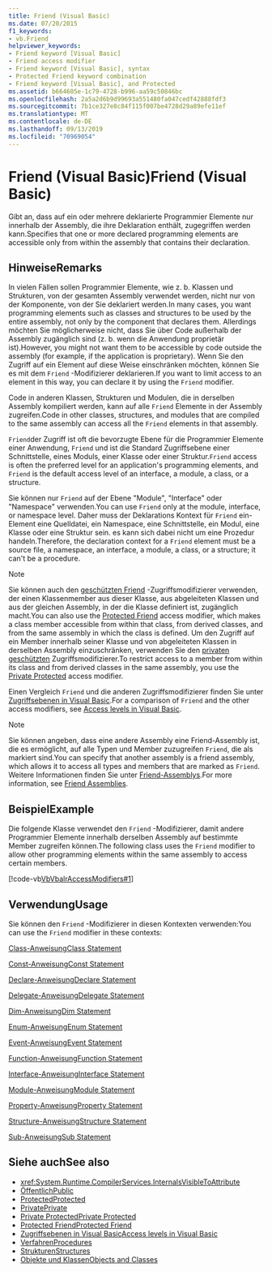 ```yaml
---
title: Friend (Visual Basic)
ms.date: 07/20/2015
f1_keywords:
- vb.Friend
helpviewer_keywords:
- Friend keyword [Visual Basic]
- Friend access modifier
- Friend keyword [Visual Basic], syntax
- Protected Friend keyword combination
- Friend keyword [Visual Basic], and Protected
ms.assetid: b664605e-1c79-4728-b996-aa59c50846bc
ms.openlocfilehash: 2a5a2d6b9d99693a551480fa047cedf42888fdf3
ms.sourcegitcommit: 7b1ce327e8c84f115f007be4728d29a89efe11ef
ms.translationtype: MT
ms.contentlocale: de-DE
ms.lasthandoff: 09/13/2019
ms.locfileid: "70969054"
---
```

# <a name="friend-visual-basic"></a><span data-ttu-id="c4f2b-102">Friend (Visual Basic)</span><span class="sxs-lookup"><span data-stu-id="c4f2b-102">Friend (Visual Basic)</span></span>
<span data-ttu-id="c4f2b-103">Gibt an, dass auf ein oder mehrere deklarierte Programmier Elemente nur innerhalb der Assembly, die ihre Deklaration enthält, zugegriffen werden kann.</span><span class="sxs-lookup"><span data-stu-id="c4f2b-103">Specifies that one or more declared programming elements are accessible only from within the assembly that contains their declaration.</span></span>  
  
## <a name="remarks"></a><span data-ttu-id="c4f2b-104">Hinweise</span><span class="sxs-lookup"><span data-stu-id="c4f2b-104">Remarks</span></span>  
 <span data-ttu-id="c4f2b-105">In vielen Fällen sollen Programmier Elemente, wie z. b. Klassen und Strukturen, von der gesamten Assembly verwendet werden, nicht nur von der Komponente, von der Sie deklariert werden.</span><span class="sxs-lookup"><span data-stu-id="c4f2b-105">In many cases, you want programming elements such as classes and structures to be used by the entire assembly, not only by the component that declares them.</span></span> <span data-ttu-id="c4f2b-106">Allerdings möchten Sie möglicherweise nicht, dass Sie über Code außerhalb der Assembly zugänglich sind (z. b. wenn die Anwendung proprietär ist).</span><span class="sxs-lookup"><span data-stu-id="c4f2b-106">However, you might not want them to be accessible by code outside the assembly (for example, if the application is proprietary).</span></span> <span data-ttu-id="c4f2b-107">Wenn Sie den Zugriff auf ein Element auf diese Weise einschränken möchten, können Sie es mit dem `Friend` -Modifizierer deklarieren.</span><span class="sxs-lookup"><span data-stu-id="c4f2b-107">If you want to limit access to an element in this way, you can declare it by using the `Friend` modifier.</span></span>  
  
 <span data-ttu-id="c4f2b-108">Code in anderen Klassen, Strukturen und Modulen, die in derselben Assembly kompiliert werden, kann auf alle `Friend` Elemente in der Assembly zugreifen.</span><span class="sxs-lookup"><span data-stu-id="c4f2b-108">Code in other classes, structures, and modules that are compiled to the same assembly can access all the `Friend` elements in that assembly.</span></span>  
  
 <span data-ttu-id="c4f2b-109">`Friend`der Zugriff ist oft die bevorzugte Ebene für die Programmier Elemente einer Anwendung, `Friend` und ist die Standard Zugriffsebene einer Schnittstelle, eines Moduls, einer Klasse oder einer Struktur.</span><span class="sxs-lookup"><span data-stu-id="c4f2b-109">`Friend` access is often the preferred level for an application's programming elements, and `Friend` is the default access level of an interface, a module, a class, or a structure.</span></span>  
  
 <span data-ttu-id="c4f2b-110">Sie können nur `Friend` auf der Ebene "Module", "Interface" oder "Namespace" verwenden.</span><span class="sxs-lookup"><span data-stu-id="c4f2b-110">You can use `Friend` only at the module, interface, or namespace level.</span></span> <span data-ttu-id="c4f2b-111">Daher muss der Deklarations Kontext für `Friend` ein-Element eine Quelldatei, ein Namespace, eine Schnittstelle, ein Modul, eine Klasse oder eine Struktur sein. es kann sich dabei nicht um eine Prozedur handeln.</span><span class="sxs-lookup"><span data-stu-id="c4f2b-111">Therefore, the declaration context for a `Friend` element must be a source file, a namespace, an interface, a module, a class, or a structure; it can't be a procedure.</span></span>  

> [!NOTE]
> <span data-ttu-id="c4f2b-112">Sie können auch den [geschützten Friend](protected-friend.md) -Zugriffsmodifizierer verwenden, der einen Klassenmember aus dieser Klasse, aus abgeleiteten Klassen und aus der gleichen Assembly, in der die Klasse definiert ist, zugänglich macht.</span><span class="sxs-lookup"><span data-stu-id="c4f2b-112">You can also use the [Protected Friend](protected-friend.md) access modifier, which makes a class member accessible from within that class, from derived classes, and from the same assembly in which the class is defined.</span></span> <span data-ttu-id="c4f2b-113">Um den Zugriff auf ein Member innerhalb seiner Klasse und von abgeleiteten Klassen in derselben Assembly einzuschränken, verwenden Sie den [privaten geschützten](private-protected.md) Zugriffsmodifizierer.</span><span class="sxs-lookup"><span data-stu-id="c4f2b-113">To restrict access to a member from within its class and from derived classes in the same assembly, you use the [Private Protected](private-protected.md) access modifier.</span></span>

 <span data-ttu-id="c4f2b-114">Einen Vergleich `Friend` und die anderen Zugriffsmodifizierer finden Sie unter [Zugriffsebenen in Visual Basic](../../../visual-basic/programming-guide/language-features/declared-elements/access-levels.md).</span><span class="sxs-lookup"><span data-stu-id="c4f2b-114">For a comparison of `Friend` and the other access modifiers, see [Access levels in Visual Basic](../../../visual-basic/programming-guide/language-features/declared-elements/access-levels.md).</span></span>  
  
> [!NOTE]
> <span data-ttu-id="c4f2b-115">Sie können angeben, dass eine andere Assembly eine Friend-Assembly ist, die es ermöglicht, auf alle Typen und Member zuzugreifen `Friend`, die als markiert sind.</span><span class="sxs-lookup"><span data-stu-id="c4f2b-115">You can specify that another assembly is a friend assembly, which allows it to access all types and members that are marked as `Friend`.</span></span> <span data-ttu-id="c4f2b-116">Weitere Informationen finden Sie unter [Friend-Assemblys](../../../standard/assembly/friend.md).</span><span class="sxs-lookup"><span data-stu-id="c4f2b-116">For more information, see [Friend Assemblies](../../../standard/assembly/friend.md).</span></span>

## <a name="example"></a><span data-ttu-id="c4f2b-117">Beispiel</span><span class="sxs-lookup"><span data-stu-id="c4f2b-117">Example</span></span>  
 <span data-ttu-id="c4f2b-118">Die folgende Klasse verwendet den `Friend` -Modifizierer, damit andere Programmier Elemente innerhalb derselben Assembly auf bestimmte Member zugreifen können.</span><span class="sxs-lookup"><span data-stu-id="c4f2b-118">The following class uses the `Friend` modifier to allow other programming elements within the same assembly to access certain members.</span></span>  
  
 [!code-vb[VbVbalrAccessModifiers#1](~/samples/snippets/visualbasic/VS_Snippets_VBCSharp/vbvbalraccessmodifiers/vb/class1.vb#1)]  
  
## <a name="usage"></a><span data-ttu-id="c4f2b-119">Verwendung</span><span class="sxs-lookup"><span data-stu-id="c4f2b-119">Usage</span></span>  
 <span data-ttu-id="c4f2b-120">Sie können den `Friend` -Modifizierer in diesen Kontexten verwenden:</span><span class="sxs-lookup"><span data-stu-id="c4f2b-120">You can use the `Friend` modifier in these contexts:</span></span>  
  
 [<span data-ttu-id="c4f2b-121">Class-Anweisung</span><span class="sxs-lookup"><span data-stu-id="c4f2b-121">Class Statement</span></span>](../../../visual-basic/language-reference/statements/class-statement.md)  
  
 [<span data-ttu-id="c4f2b-122">Const-Anweisung</span><span class="sxs-lookup"><span data-stu-id="c4f2b-122">Const Statement</span></span>](../../../visual-basic/language-reference/statements/const-statement.md)  
  
 [<span data-ttu-id="c4f2b-123">Declare-Anweisung</span><span class="sxs-lookup"><span data-stu-id="c4f2b-123">Declare Statement</span></span>](../../../visual-basic/language-reference/statements/declare-statement.md)  
  
 [<span data-ttu-id="c4f2b-124">Delegate-Anweisung</span><span class="sxs-lookup"><span data-stu-id="c4f2b-124">Delegate Statement</span></span>](../../../visual-basic/language-reference/statements/delegate-statement.md)  
  
 [<span data-ttu-id="c4f2b-125">Dim-Anweisung</span><span class="sxs-lookup"><span data-stu-id="c4f2b-125">Dim Statement</span></span>](../../../visual-basic/language-reference/statements/dim-statement.md)  
  
 [<span data-ttu-id="c4f2b-126">Enum-Anweisung</span><span class="sxs-lookup"><span data-stu-id="c4f2b-126">Enum Statement</span></span>](../../../visual-basic/language-reference/statements/enum-statement.md)  
  
 [<span data-ttu-id="c4f2b-127">Event-Anweisung</span><span class="sxs-lookup"><span data-stu-id="c4f2b-127">Event Statement</span></span>](../../../visual-basic/language-reference/statements/event-statement.md)  
  
 [<span data-ttu-id="c4f2b-128">Function-Anweisung</span><span class="sxs-lookup"><span data-stu-id="c4f2b-128">Function Statement</span></span>](../../../visual-basic/language-reference/statements/function-statement.md)  
  
 [<span data-ttu-id="c4f2b-129">Interface-Anweisung</span><span class="sxs-lookup"><span data-stu-id="c4f2b-129">Interface Statement</span></span>](../../../visual-basic/language-reference/statements/interface-statement.md)  
  
 [<span data-ttu-id="c4f2b-130">Module-Anweisung</span><span class="sxs-lookup"><span data-stu-id="c4f2b-130">Module Statement</span></span>](../../../visual-basic/language-reference/statements/module-statement.md)  
  
 [<span data-ttu-id="c4f2b-131">Property-Anweisung</span><span class="sxs-lookup"><span data-stu-id="c4f2b-131">Property Statement</span></span>](../../../visual-basic/language-reference/statements/property-statement.md)  
  
 [<span data-ttu-id="c4f2b-132">Structure-Anweisung</span><span class="sxs-lookup"><span data-stu-id="c4f2b-132">Structure Statement</span></span>](../../../visual-basic/language-reference/statements/structure-statement.md)  
  
 [<span data-ttu-id="c4f2b-133">Sub-Anweisung</span><span class="sxs-lookup"><span data-stu-id="c4f2b-133">Sub Statement</span></span>](../../../visual-basic/language-reference/statements/sub-statement.md)  
  
## <a name="see-also"></a><span data-ttu-id="c4f2b-134">Siehe auch</span><span class="sxs-lookup"><span data-stu-id="c4f2b-134">See also</span></span>

- <xref:System.Runtime.CompilerServices.InternalsVisibleToAttribute>
- [<span data-ttu-id="c4f2b-135">Öffentlich</span><span class="sxs-lookup"><span data-stu-id="c4f2b-135">Public</span></span>](../../../visual-basic/language-reference/modifiers/public.md)
- [<span data-ttu-id="c4f2b-136">Protected</span><span class="sxs-lookup"><span data-stu-id="c4f2b-136">Protected</span></span>](../../../visual-basic/language-reference/modifiers/protected.md)
- [<span data-ttu-id="c4f2b-137">Private</span><span class="sxs-lookup"><span data-stu-id="c4f2b-137">Private</span></span>](../../../visual-basic/language-reference/modifiers/private.md)
- [<span data-ttu-id="c4f2b-138">Private Protected</span><span class="sxs-lookup"><span data-stu-id="c4f2b-138">Private Protected</span></span>](./private-protected.md)
- [<span data-ttu-id="c4f2b-139">Protected Friend</span><span class="sxs-lookup"><span data-stu-id="c4f2b-139">Protected Friend</span></span>](./protected-friend.md)
- [<span data-ttu-id="c4f2b-140">Zugriffsebenen in Visual Basic</span><span class="sxs-lookup"><span data-stu-id="c4f2b-140">Access levels in Visual Basic</span></span>](../../../visual-basic/programming-guide/language-features/declared-elements/access-levels.md)
- [<span data-ttu-id="c4f2b-141">Verfahren</span><span class="sxs-lookup"><span data-stu-id="c4f2b-141">Procedures</span></span>](../../../visual-basic/programming-guide/language-features/procedures/index.md)
- [<span data-ttu-id="c4f2b-142">Strukturen</span><span class="sxs-lookup"><span data-stu-id="c4f2b-142">Structures</span></span>](../../../visual-basic/programming-guide/language-features/data-types/structures.md)
- [<span data-ttu-id="c4f2b-143">Objekte und Klassen</span><span class="sxs-lookup"><span data-stu-id="c4f2b-143">Objects and Classes</span></span>](../../../visual-basic/programming-guide/language-features/objects-and-classes/index.md)
